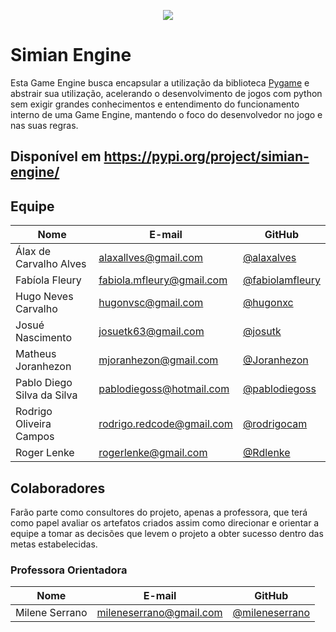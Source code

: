 <p align="center">
  <img src="https://i.imgur.com/ybHzUhW.png">
</p>

# Simian Engine

Esta Game Engine busca encapsular a utilização da biblioteca [Pygame](https://www.pygame.org/wiki/about) e abstrair sua utilização, acelerando o desenvolvimento de jogos com python sem exigir grandes conhecimentos e entendimento do funcionamento interno de uma Game Engine, mantendo o foco do desenvolvedor no jogo e nas suas regras.

## Disponível em https://pypi.org/project/simian-engine/

## Equipe
| Nome | E-mail | GitHub |
| ---- | ------ | ------ |
| Álax de Carvalho Alves | alaxallves@gmail.com | [@alaxalves](https://github.com/alaxalves) |
| Fabíola Fleury | fabiola.mfleury@gmail.com | [@fabiolamfleury](https://github.com/fabiolamfleury) |
| Hugo Neves Carvalho | hugonvsc@gmail.com | [@hugonxc](https://github.com/hugonxc) |
| Josué Nascimento | josuetk63@gmail.com | [@josutk](https://github.com/josutk) |
| Matheus Joranhezon | mjoranhezon@gmail.com | [@Joranhezon](https://github.com/Joranhezon) |
| Pablo Diego Silva da Silva| pablodiegoss@hotmail.com | [@pablodiegoss](https://github.com/pablodiegoss) |
| Rodrigo Oliveira Campos | rodrigo.redcode@gmail.com | [@rodrigocam](https://github.com/rodrigocam) |
| Roger Lenke | rogerlenke@gmail.com | [@Rdlenke](https://github.com/Rdlenke) |

## Colaboradores
Farão parte como consultores do projeto, apenas a professora, que terá como papel avaliar os artefatos criados assim como direcionar e orientar a equipe a tomar as decisões que levem o projeto a obter sucesso dentro das metas estabelecidas.

### Professora Orientadora
| Nome | E-mail | GitHub |
| ---- | ------ | ------ |
| Milene Serrano | mileneserrano@gmail.com | [@mileneserrano](https://github.com/mileneserrano) |

